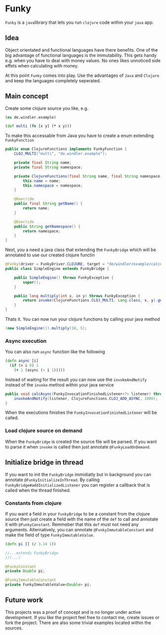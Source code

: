 # Funky

`Funky` is a `java`library that lets you run `clojure` code within your `java` app.

## Idea
Object orientated and functional languages have there benefits. One of the big advantage of functional languages is the immutability. This gets handy e.g. when you have to deal with money values. No ones likes unnoticed side effets when calculating with money.

At this point `Funky` comes into play. Use the advantages of `Java` and `Clojure` and keep the languages completely seperated. 

## Main concept
Create some clojure source you like, e.g.
```clojure
(ns de.windler.example)

(def multi (fn [x y] (* x y)))
```

To make this accessable from Java you have to create a enum extending `FunkyFunction`
```java
public enum ClojureFunctions implements FunkyFunction {
	CLOJ_MULTI("multi", "de.windler.example");

	private final String name;
	private final String namespace;

	private ClojureFunctions(final String name, final String namespace) {
		this.name = name;
		this.namespace = namespace;
	}

	@Override
	public final String getName() {
		return name;
	}

	@Override
	public String getNamespace() {
		return namespace;
	}
}
```

Next, you a need a java class that extending the `FunkyBridge` which will be annotated to use our created clojure functin
```java
@Funky(driver = FunkyDriver.CLOJURE, target = "de/windler/example/calculations.clj")
public class SimpleEngine extends FunkyBridge {

	public SimpleEngine() throws FunkyException {
		super();
	}

	public long multiply(int x, in y) throws FunkyException {
		return invoke(ClojureFunctions.CLOJ_MULTI, Long.class, x, y).getValue();
	}
}
```

Thats it. You can now run your clojure functions by calling your java method
```java
(new SimpleEngine()).multiply(10, 5);
```

### Async execution
You can also run `async` function like the following
```clojure
(defn async [i] 
  (if (= i 0) 1
    (+ 1 (async (- i 1)))))
```

Instead of waiting for the result you can now use the `invokeAndNotify` instead of the `invoke` method within your java service
```java
public void calcAsync(FunkyInvocationFinishedListener<?> listener) throws FunkyException {
	invokeAndNotify(listener, ClojureFunctions.CLOJ_ADD_ASYNC, 1000);
}
```

When the executions finishes the `FunkyInvocationFinishedListener` will be called.

### Load clojure source on demand
When the `FunkyBridge` is created the source file will be parsed. If you want to parse it when `invoke` is called then just annotate `@FunkyLoadOnDemand`.

## Initialize bridge in thread
If you want to init the `FunkyBridge` immidiatly but in background you can annotate `@FunkyInitializeInThread`. By calling `FunkyBridge#addInitializedListener` you can register a callback that is called when the thread finished.

### Constants from clojure
If you want a field in your `FunkyBridge` to be a constant from the clojure source then just create a field with the name of the `def` to call and annotate it with `@FunkyConstant`. Remmeber that this `def` must not need any arguments. Alternatively, you can annotate `@FunkyImmutableConstant` and make the field of type `FunkyImmutableValue`.

```clojure
(defn pi [] (/ 3.14 1))
```

```java 
//...extends FunkyBridge
//(...)

@FunkyConstant
private Double pi;

@FunkyImmutableConstant
private FunkyImmutableValue<Double> pi;
```

## Future work
This projects was a proof of concept and is no longer under active development. If you like the project feel free to contact me, create issues or fork the project. There are also some trivial examples located within the sources.
